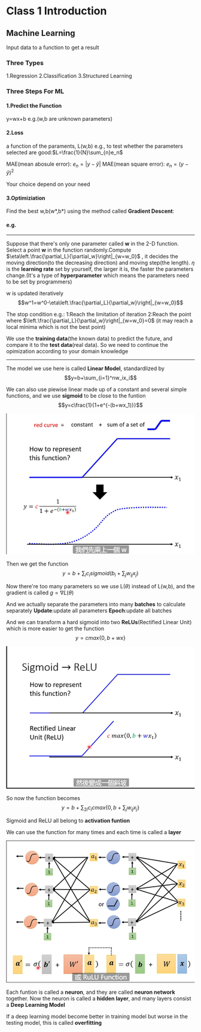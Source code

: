 # Class 1 Introduction

## Machine Learning

Input data to a function to get a result

### Three Types

1.Regression
2.Classification
3.Structured Learning

### Three Steps For ML

#### 1.Predict the Function

y=wx+b e.g.(w,b are unknown parameters)
#### 2.Loss
a function of the paraments, L(w,b) e.g., to test whether the parameters selected are good:$L=\frac{1}{N}\sum_{n}e_n$

MAE(mean abosule error): $e_n=|y-\hat{y}|$
MAE(mean square error): $e_n=(y-\hat{y})^2$

Your choice depend on your need

#### 3.Optimiziation

Find the best w,b(w*,b*) using the method called **Gradient Descent**:

#### e.g.

---

Suppose that there's only one parameter called **w** in the 2-D function. Select a point **w** in the  function randomly.Compute $\eta\left.\frac{\partial_L}{\partial_w}\right|_{w=w_0}$ , it decides the moving direction(to the decreasing direction) and moving step(the length). $\eta$ is the **learning rate** set by yourself, the larger it is, the faster the parameters change.(It's a type of **hyperparameter** which means the parameters need to be set by programmers)

w is updated iteratively
$$w^1=w^0-\eta\left.\frac{\partial_L}{\partial_w}\right|_{w=w_0}$$

The stop condition e.g.:
1:Reach the limitation of iteration
2:Reach the point where $\left.\frac{\partial_L}{\partial_w}\right|_{w=w_0}=0$ (it may reach a local minima which is not the best point)

We use the **training data**(the known data) to predict the future, and compare it to the **test data**(real data). So we need to continue the opimization according to your domain knowledge

---

The model we use here is called **Linear Model**, standardlized by $$y=b+\sum_{i=1}^nw_ix_i$$

We can also use piewise linear made up of a constant and several simple functions, and we use **sigmoid** to be close to the funtion$$y=c\frac{1}{1+e^{-(b+wx_1)}}$$

![Carol](Sigmoid.png)

Then we get the function$$y=b+\sum_{i}c_isigmoid(b_i + \sum_j w_{ij} x_j)$$

Now there're too many parameters so we use L($\theta$) instead of L(w,b), and the gradient is called $g=\nabla L(\theta)$

And we actually separate the parameters into many **batches** to calculate separately
**Update**:update all parameters
**Epoch**:update all batches

And we can transform a hard sigmoid into two **ReLUs**(Rectified Linear Unit) which is more easier to get the function$$y=cmax \{ 0,b+wx \} $$

![Carol](ReLU.png)

So now the function becomes $$y=b+\sum_{2i}c_icmax \{ 0,b+\sum_jw_{ij}x_j \} $$

Sigmoid and ReLU all belong to **activation funtion**

We can use the function for many times and each time is called a **layer**

![Carol](Layer.png)

Each funtion is called a **neuron**, and they are called **neuron network** together. Now the neuron is called a **hidden layer**, and many layers consist a **Deep Learning Model**

If a deep learning model become better in training model but worse in the testing model, this is called **overfitting**